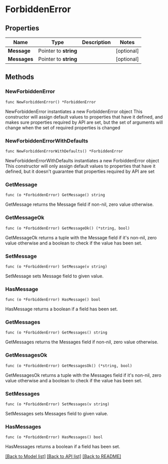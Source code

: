# ForbiddenError

## Properties

Name | Type | Description | Notes
------------ | ------------- | ------------- | -------------
**Message** | Pointer to **string** |  | [optional] 
**Messages** | Pointer to **string** |  | [optional] 

## Methods

### NewForbiddenError

`func NewForbiddenError() *ForbiddenError`

NewForbiddenError instantiates a new ForbiddenError object
This constructor will assign default values to properties that have it defined,
and makes sure properties required by API are set, but the set of arguments
will change when the set of required properties is changed

### NewForbiddenErrorWithDefaults

`func NewForbiddenErrorWithDefaults() *ForbiddenError`

NewForbiddenErrorWithDefaults instantiates a new ForbiddenError object
This constructor will only assign default values to properties that have it defined,
but it doesn't guarantee that properties required by API are set

### GetMessage

`func (o *ForbiddenError) GetMessage() string`

GetMessage returns the Message field if non-nil, zero value otherwise.

### GetMessageOk

`func (o *ForbiddenError) GetMessageOk() (*string, bool)`

GetMessageOk returns a tuple with the Message field if it's non-nil, zero value otherwise
and a boolean to check if the value has been set.

### SetMessage

`func (o *ForbiddenError) SetMessage(v string)`

SetMessage sets Message field to given value.

### HasMessage

`func (o *ForbiddenError) HasMessage() bool`

HasMessage returns a boolean if a field has been set.

### GetMessages

`func (o *ForbiddenError) GetMessages() string`

GetMessages returns the Messages field if non-nil, zero value otherwise.

### GetMessagesOk

`func (o *ForbiddenError) GetMessagesOk() (*string, bool)`

GetMessagesOk returns a tuple with the Messages field if it's non-nil, zero value otherwise
and a boolean to check if the value has been set.

### SetMessages

`func (o *ForbiddenError) SetMessages(v string)`

SetMessages sets Messages field to given value.

### HasMessages

`func (o *ForbiddenError) HasMessages() bool`

HasMessages returns a boolean if a field has been set.


[[Back to Model list]](../README.md#documentation-for-models) [[Back to API list]](../README.md#documentation-for-api-endpoints) [[Back to README]](../README.md)



